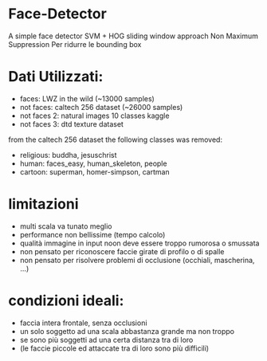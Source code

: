 # Face-Detector
A simple face detector SVM + HOG sliding window approach
Non Maximum Suppression Per ridurre le bounding box

# Dati Utilizzati:
- faces: LWZ in the wild (~13000 samples)
- not faces: caltech 256 dataset (~26000 samples)
- not faces 2: natural images 10 classes kaggle
- not faces 3: dtd texture dataset

from the caltech 256 dataset the following classes was removed:
- religious: buddha, jesuschrist
- human: faces_easy, human_skeleton, people
- cartoon: superman, homer-simpson, cartman

# limitazioni
- multi scala va tunato meglio
- performance non bellissime (tempo calcolo)
- qualità immagine in input noon deve essere troppo rumorosa o smussata
- non pensato per riconoscere faccie girate di profilo o di spalle
- non pensato per risolvere problemi di occlusione (occhiali, mascherina, ...)

# condizioni ideali:
- faccia intera frontale, senza occlusioni
- un solo soggetto ad una scala abbastanza grande ma non troppo
- se sono più soggetti ad una certa distanza tra di loro
- (le faccie piccole ed attaccate tra di loro sono più difficili)
